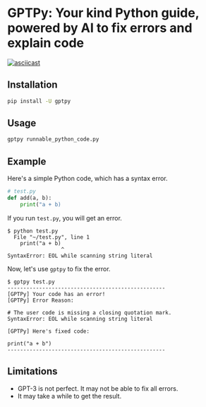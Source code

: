 # GPTPy: Your kind Python guide, powered by AI to fix errors and explain code

[![asciicast](https://asciinema.org/a/momJh0P8YiZRY5IW0ZwTTynhA.svg)](https://asciinema.org/a/momJh0P8YiZRY5IW0ZwTTynhA)

## Installation

```bash
pip install -U gptpy
```

## Usage

```bash
gptpy runnable_python_code.py
```

## Example

Here's a simple Python code, which has a syntax error.

```python
# test.py
def add(a, b):
    print("a + b)
```

If you run `test.py`, you will get an error.

```
$ python test.py 
  File "~/test.py", line 1
    print("a + b)
                 ^
SyntaxError: EOL while scanning string literal
```

Now, let's use `gptpy` to fix the error.

```
$ gptpy test.py 
--------------------------------------------------
[GPTPy] Your code has an error!
[GPTPy] Error Reason: 

# The user code is missing a closing quotation mark.
SyntaxError: EOL while scanning string literal

[GPTPy] Here's fixed code:

print("a + b")
--------------------------------------------------
```

## Limitations

- GPT-3 is not perfect. It may not be able to fix all errors.
- It may take a while to get the result.

